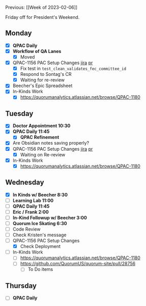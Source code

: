 Previous: [[Week of 2023-02-06]]

Friday off for President's Weekend.

## Monday
- [x] **QPAC Daily**
- [x] **Workflow of QA Lanes**
	- [x] Moved
- [x] QPAC-1156 PAC Setup Changes [jira](https://quorumanalytics.atlassian.net/browse/QPAC-1156) [pr](https://app.element.io/#/room/#typescript:matrix.org)
	- [x] Fix test in `test_clean_validates_fec_committee_id`
	- [x] Respond to Sontag's CR
	- [x] Waiting for re-review
- [x] Beecher's Epic Spreadsheet
- [x] In-Kinds Work
	- [x] https://quorumanalytics.atlassian.net/browse/QPAC-1180

## Tuesday
- [x] **Doctor Appointment 10:30**
- [x] **QPAC Daily 11:45**
	- [x] **QPAC Refinement**
- [x] Are Obsidian notes saving properly?
- [x] QPAC-1156 PAC Setup Changes [jira](https://quorumanalytics.atlassian.net/browse/QPAC-1156) [pr](https://app.element.io/#/room/#typescript:matrix.org)
	- [x] Waiting on Re-review
- [x] In-Kinds Work
	- [x] https://quorumanalytics.atlassian.net/browse/QPAC-1180

## Wednesday
- [x] **In Kinds w/ Beecher 8:30**
- [ ] **Learning Lab 11:00**
- [ ] **QPAC Daily 11:45**
- [ ] **Eric / Frank 2:00**
- [ ] **In-Kind Followup w/ Beecher 3:00**
- [ ] **Quorum Ice Skating 6:30**
- [ ] Code Review
- [ ] Check Kristen's message
- [ ] QPAC-1156 PAC Setup Changes
	- [x] Check Deployment
- [ ] In-Kinds Work
	- [ ] https://quorumanalytics.atlassian.net/browse/QPAC-1180
	- [ ] https://github.com/QuorumUS/quorum-site/pull/28756
		- [ ] To Do items

## Thursday
- [ ] **QPAC Daily**